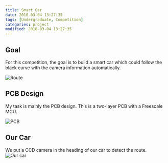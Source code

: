 ```yaml
---
title: Smart Car
date: 2010-03-04 13:27:35
tags: [Undergraduate, Competition]
categories: project
modified: 2018-03-04 13:27:35
---
```


## Goal
For this competition, the goal is to build a smart car which could follow the black curve with the camera information automatically. 

![Route](/images/route.jpg)
<!-- more -->
## PCB Design
My task is mainly the PCB design. This is a two-layer PCB with a Freescale MCU.

![PCB](/images/pcb.jpg)

## Our Car
We put a CCD camera in the heading of our car to detect the route.
![Our car](/images/car1.jpg)